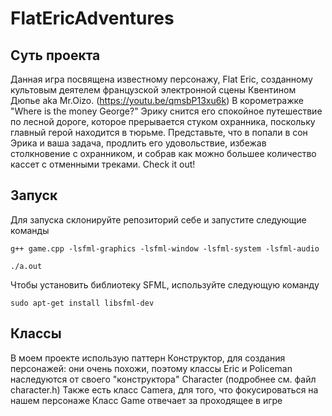 # FlatEricAdventures

## Суть проекта
Данная игра посвящена известному персонажу, Flat Eric, созданному культовым
деятелем французской электронной сцены Квентином Дюпье aka Mr.Oizo. (https://youtu.be/qmsbP13xu6k)
В корометражке "Where is the money George?" Эрику снится его спокойное
путешествие по лесной дороге, которое прерывается стуком охранника, поскольку
главный герой находится в тюрьме. Представьте, что в  попали в сон Эрика и ваша
задача, продлить его удовольствие, избежав столкновение с охранником, и собрав
как можно большее количество кассет с отменными треками. Check it out!

## Запуск
Для запуска склонируйте репозиторий себе и запустите следующие команды

`g++ game.cpp -lsfml-graphics -lsfml-window -lsfml-system -lsfml-audio`

`./a.out`

Чтобы установить библиотеку SFML, используйте следующую команду

`sudo apt-get install libsfml-dev`

## Классы
В моем проекте использую паттерн Конструктор, для создания персонажей: они очень
похожи, поэтому классы Eric и Policeman наследуются от своего "конструктора"
Character (подробнее см. файл character.h)
Также есть класс Camera, для того, что фокусироваться на нашем персонаже
Класс Game отвечает за проходящее в игре

